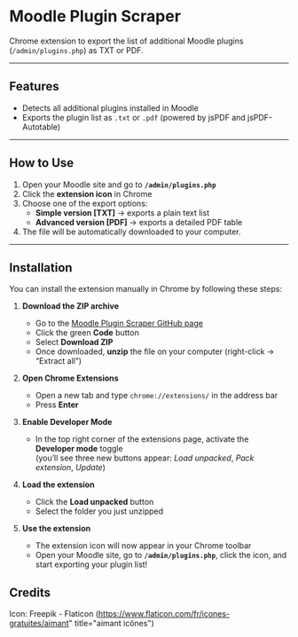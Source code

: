 # Moodle Plugin Scraper

Chrome extension to export the list of additional Moodle plugins (`/admin/plugins.php`) as TXT or PDF.

---

## Features

- Detects all additional plugins installed in Moodle  
- Exports the plugin list as `.txt` or `.pdf` (powered by jsPDF and jsPDF-Autotable)  

---

## How to Use

1. Open your Moodle site and go to **`/admin/plugins.php`**  
2. Click the **extension icon** in Chrome  
3. Choose one of the export options:
   - **Simple version [TXT]** → exports a plain text list  
   - **Advanced version [PDF]** → exports a detailed PDF table  
4. The file will be automatically downloaded to your computer.

---

## Installation 

You can install the extension manually in Chrome by following these steps:

1. **Download the ZIP archive**
   - Go to the [Moodle Plugin Scraper GitHub page](https://github.com/SergeT24/moodle-plugin-scraper)
   - Click the green **Code** button  
   - Select **Download ZIP**
   - Once downloaded, **unzip** the file on your computer (right-click → “Extract all”)

2. **Open Chrome Extensions**
   - Open a new tab and type `chrome://extensions/` in the address bar  
   - Press **Enter**

3. **Enable Developer Mode**
   - In the top right corner of the extensions page, activate the **Developer mode** toggle  
     (you’ll see three new buttons appear: *Load unpacked*, *Pack extension*, *Update*)

4. **Load the extension**
   - Click the **Load unpacked** button  
   - Select the folder you just unzipped

5. **Use the extension**
   - The extension icon will now appear in your Chrome toolbar  
   - Open your Moodle site, go to **`/admin/plugins.php`**, click the icon, and start exporting your plugin list!

## Credits

Icon: Freepik - Flaticon (https://www.flaticon.com/fr/icones-gratuites/aimant" title="aimant icônes")
